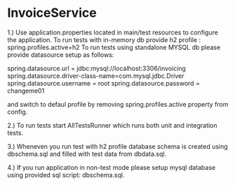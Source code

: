 # InvoiceService

1.) Use application.properties located in main/test resources to configure the application.
To run tests with in-memory db provide h2 profile : spring.profiles.active=h2
To run tests using standalone MYSQL db please provide datasource setup as follows:

spring.datasource.url = jdbc:mysql://localhost:3306/invoicing
spring.datasource.driver-class-name=com.mysql.jdbc.Driver
spring.datasource.username = root
spring.datasource.password = changeme01

and switch to defaul profile by removing spring.profiles.active property from config.

2.) To run tests start AllTestsRunner which runs both unit and integration tests.

3.) Wheneven you run test with h2 profile database schema is created using dbschema.sql and filled with test data from dbdata.sql.

4.) If you run application in non-test mode please setup mysql database using provided sql script: dbschema.sql.
